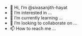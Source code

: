 - 👋 Hi, I’m @sivasanjith-hayat
- 👀 I’m interested in ...
- 🌱 I’m currently learning ...
- 💞️ I’m looking to collaborate on ...
- 📫 How to reach me ...

<!---
sivasanjith-hayat/sivasanjith-hayat is a ✨ special ✨ repository because its `README.md` (this file) appears on your GitHub profile.
You can click the Preview link to take a look at your changes.
--->
